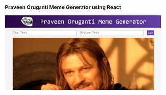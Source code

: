 ### Praveen Oruganti Meme Generator using React 
 
 ![screenshot of the app](https://raw.githubusercontent.com/praveenoruganti/praveenoruganti-reactjs/master/0_Projects/praveenoruganti-meme-generator/src/images/screenshot.PNG "Messenger App")
